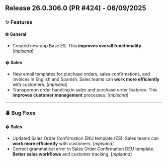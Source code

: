 ## Release 26.0.306.0 (PR #424) - 06/09/2025
### ✨ Features

#### 🌐 General
  * Created new app Base ES. This **improves overall functionality**. [*mpisana*]

#### �️ Sales
  * New email templates for purchase orders, sales confirmations, and invoices in English and Spanish. Sales teams can **work more efficiently** with customers. [*mpisana*]
  * Transporeon order handling in sales and purchase order features. This **improves customer management** processes. [*mpisana*]

---
### 🪲 Bug Fixes

#### �️ Sales
  * Updated Sales Order Confirmation ENU template (ES). Sales teams can **work more efficiently** with customers. [*mpisana*]
  * Correct grammatical error in Sales Order Confirmation DEU template. **Better sales workflows** and customer tracking. [*mpisana*]

